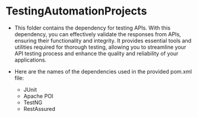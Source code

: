 # TestingAutomationProjects

- This folder contains the dependency for testing APIs. With this dependency, you can effectively validate the responses from APIs, ensuring their functionality and integrity. It provides essential tools and utilities required for thorough testing, allowing you to streamline your API testing process and enhance the quality and reliability of your applications.
- Here are the names of the dependencies used in the provided pom.xml file:

  - JUnit
  - Apache POI
  - TestNG
  - RestAssured
